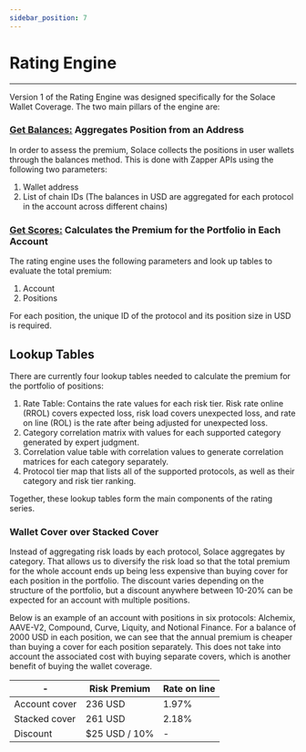```yaml
---
sidebar_position: 7
---
```




# Rating Engine
---

Version 1 of the Rating Engine was designed specifically for the Solace Wallet Coverage. The two main pillars of the engine are:

### [<u>Get Balances:</u>](https://github.com/solace-fi/solace-risk-api/tree/main/api/balances) Aggregates Position from an Address

In order to assess the premium, Solace collects the positions in user wallets through the balances method. This is done with Zapper APIs using the following two parameters:  

1. Wallet address
2. List of chain IDs (The balances in USD are aggregated for each protocol in the account across different chains)

### [<u>Get Scores:</u>](https://github.com/solace-fi/solace-risk-api/tree/main/api/scores) Calculates the Premium for the Portfolio in Each Account

The rating engine uses the following parameters and look up tables to evaluate the total premium: 

1. Account
2. Positions

For each position, the unique ID of the protocol and its position size in USD is required.

## Lookup Tables

There are currently four lookup tables needed to calculate the premium for the portfolio of positions:

1. Rate Table: Contains the rate values for each risk tier. Risk rate online (RROL) covers expected loss, risk load covers unexpected loss, and  rate on line (ROL) is the rate after being adjusted for unexpected loss.
2. Category correlation matrix with values for each supported category generated by expert judgment.
3. Correlation value table with correlation values to generate correlation matrices for each category separately.
4. Protocol tier map that lists all of the supported protocols, as well as their category and risk tier ranking.

Together, these lookup tables form the main components of the rating series.

### Wallet Cover over Stacked Cover

Instead of aggregating risk loads by each protocol, Solace aggregates by category. That allows us to diversify the risk load so that the total premium for the whole account ends up being less expensive than buying cover for each position in the portfolio. The discount varies depending on the structure of the portfolio, but a discount anywhere between 10-20% can be expected for an account with multiple positions.


Below is an example of an account with positions in six protocols: Alchemix, AAVE-V2, Compound, Curve, Liquity, and Notional Finance. For a balance of 2000 USD in each position, we can see that the annual premium is cheaper than buying a cover for each position separately. This does not take into account the associated cost with buying separate covers, which is another benefit of buying the wallet coverage.

| - | Risk Premium | Rate on line |
|---|--------------|--------------|
| Account cover | 236 USD | 1.97% |
| Stacked cover | 261 USD | 2.18% |
| Discount 	| $25 USD / 10% | - |